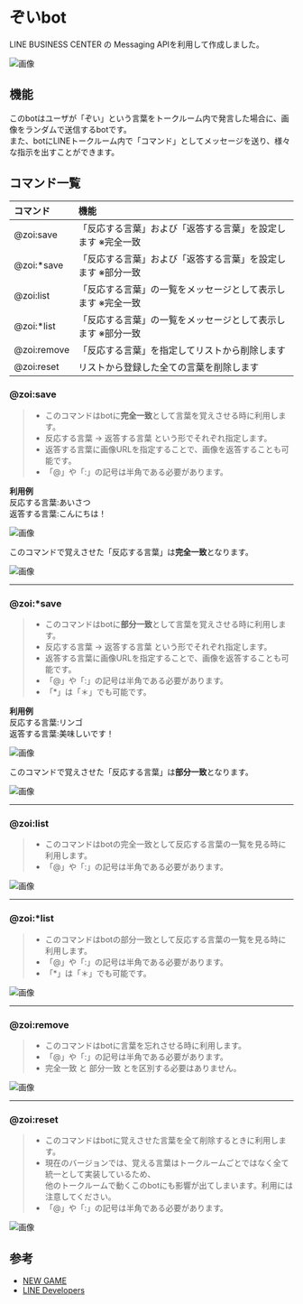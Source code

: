 # ぞいbot

LINE BUSINESS CENTER の Messaging APIを利用して作成しました。  

![画像](https://raw.githubusercontent.com/KikurageChan/Box/master/zoi_sample.png?token=AREbEmBGo2fazOi13QyDYwP8vkF_bzf-ks5YQrmRwA%3D%3D)

## 機能
このbotはユーザが「ぞい」という言葉をトークルーム内で発言した場合に、画像をランダムで送信するbotです。  
また、botにLINEトークルーム内で「コマンド」としてメッセージを送り、様々な指示を出すことができます。  

## コマンド一覧
|コマンド|機能|
|:--|:--|
|@zoi:save|「反応する言葉」および「返答する言葉」を設定します ※完全一致|
|@zoi:*save|「反応する言葉」および「返答する言葉」を設定します ※部分一致|
|@zoi:list|「反応する言葉」の一覧をメッセージとして表示します ※完全一致|
|@zoi:*list|「反応する言葉」の一覧をメッセージとして表示します ※部分一致|
|@zoi:remove|「反応する言葉」を指定してリストから削除します|
|@zoi:reset|リストから登録した全ての言葉を削除します

### @zoi:save
> - このコマンドはbotに**完全一致**として言葉を覚えさせる時に利用します。  
> - 反応する言葉 -> 返答する言葉 という形でそれぞれ指定します。  
> - 返答する言葉に画像URLを指定することで、画像を返答することも可能です。  
> - 「@」や「:」の記号は半角である必要があります。  

**利用例**  
反応する言葉:あいさつ  
返答する言葉:こんにちは！  

![画像](https://raw.githubusercontent.com/KikurageChan/Box/master/hello_save.png?token=AREbEhazJ4aTdGidy7yt0Gd9EhoJP535ks5YQrK2wA%3D%3D)

このコマンドで覚えさせた「反応する言葉」は**完全一致**となります。  

![画像](https://raw.githubusercontent.com/KikurageChan/Box/master/hello_return.png?token=AREbEtP2tshwQdO_FovnSL8GPnsy8Cg6ks5YQrLvwA%3D%3D)

---
### @zoi:*save
> - このコマンドはbotに**部分一致**として言葉を覚えさせる時に利用します。  
> - 反応する言葉 -> 返答する言葉 という形でそれぞれ指定します。  
> - 返答する言葉に画像URLを指定することで、画像を返答することも可能です。  
> - 「@」や「:」の記号は半角である必要があります。  
> - 「*」は「＊」でも可能です。

**利用例**  
反応する言葉:リンゴ  
返答する言葉:美味しいです！

![画像](https://raw.githubusercontent.com/KikurageChan/Box/master/apple_save.png?token=AREbEvXAUEXVtiZWGEE1HFMTcc6q70hPks5YQrPcwA%3D%3D)

このコマンドで覚えさせた「反応する言葉」は**部分一致**となります。  

![画像](https://raw.githubusercontent.com/KikurageChan/Box/master/apple_return.png?token=AREbEklwnToLRZucp4ncOYffVccxo7WHks5YQrQOwA%3D%3D)

---
### @zoi:list
> - このコマンドはbotの完全一致として反応する言葉の一覧を見る時に利用します。  
> - 「@」や「:」の記号は半角である必要があります。  

![画像](https://raw.githubusercontent.com/KikurageChan/Box/master/list_sample.png?token=AREbEr4buZ4xD-qNiby9YDKIEPyxhOUoks5YQrRBwA%3D%3D)

---
### @zoi:*list
> - このコマンドはbotの部分一致として反応する言葉の一覧を見る時に利用します。  
> - 「@」や「:」の記号は半角である必要があります。  
> - 「*」は「＊」でも可能です。

![画像](https://raw.githubusercontent.com/KikurageChan/Box/master/list2_sample.png?token=AREbEseeHrJPYYPa07eP3C5h9h4ERA7Xks5YQrc0wA%3D%3D)

---
### @zoi:remove
> - このコマンドはbotに言葉を忘れさせる時に利用します。  
> - 「@」や「:」の記号は半角である必要があります。  
> - 完全一致 と 部分一致 とを区別する必要はありません。

![画像](https://raw.githubusercontent.com/KikurageChan/Box/master/remove_sample.png?token=AREbEl4o8G9T7WInn0bjCoibdW--FZuAks5YQrdkwA%3D%3D)

---
### @zoi:reset
> - このコマンドはbotに覚えさせた言葉を全て削除するときに利用します。
> - 現在のバージョンでは、覚える言葉はトークルームごとではなく全て統一として実装しているため、  
> 他のトークルームで動くこのbotにも影響が出てしまいます。利用には注意してください。
> - 「@」や「:」の記号は半角である必要があります。  

![画像](https://raw.githubusercontent.com/KikurageChan/Box/master/reset_sample.png?token=AREbEgAvUJmtzSqFeImgjhmtB5W2IDXRks5YQrkwwA%3D%3D)

## 参考
- [NEW GAME](http://newgame-anime.com/)  
- [LINE Developers](https://developers.line.me/bot-api/api-reference)
